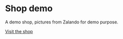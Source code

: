 # Shop demo
A demo shop, pictures from Zalando for demo purpose.

[Visit the shop](https://shop-swiss.firebaseapp.com)